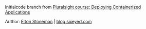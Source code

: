 
Initialcode branch from [Pluralsight course: Deploying Containerized Applications](https://app.pluralsight.com/library/courses/deploying-containerized-applications/table-of-contents) 

Author: [Elton Stoneman](https://twitter.com/eltonstoneman) | [blog.sixeyed.com](https://blog.sixeyed.com/)  

